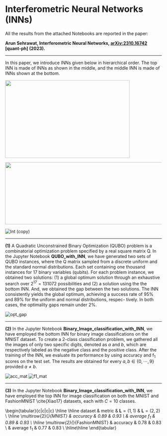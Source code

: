 # Interferometric Neural Networks (INNs)

All the results from the attached Notebooks are reported in the paper: 

__Arun Sehrawat, Interferometric Neural Networks, [arXiv:2310.16742](https://arxiv.org/abs/2310.16742) [quant-ph] (2023).__

-----

In this paper, we introduce INNs given below in hierarchical order. The top INN is made of INNs as shown in the middle, and the middle INN is made of INNs shown at the bottom.

<img src="https://github.com/ArunSehrawat/Interferometric-Neural-Networks/assets/99533657/37f68450-fa8b-4896-9d4a-d3b71e24b347" width="400" height="250">

${}$

<img src="https://github.com/ArunSehrawat/Interferometric-Neural-Networks/assets/99533657/19d2f69b-8ea9-4cb1-aa5e-c7b7f333ed89" width="700" height="200">

${}$

![Int (copy)](https://github.com/ArunSehrawat/Interferometric-Neural-Networks/assets/99533657/7eb82607-150b-48be-a5b7-50f4d9155b14)

-----

**(1)** A Quadratic Unconstrained Binary Optimization (QUBO) problem is a combinatorial optimization problem specified by a real square matrix Q. 
In the Jupyter Notebook __QUBO_with_INN__, we have generated two sets of QUBO instances, where the Q matrix sampled from a discrete uniform and the standard normal distributions.
Each set containing one thousand instances for 17  binary variables (qubits). 
For each problem instance, we obtained two solutions: (1) a global optimum solution through an exhaustive search over $2^{17}=131072$ possibilities and (2) a solution using the the bottom INN.
And, we obtained the gap between the two solutions. The INN consistently yields the global optimum, achieving a success rate of 95% and 89% for the uniform and normal distributions, respec-
tively. In both cases, the optimality gaps remain under 2%.

![opt_gap](https://github.com/ArunSehrawat/Interferometric-Neural-Networks/assets/99533657/3d1240e7-0281-4639-adbf-5cfca0a8f6f9)

-----

**(2)** In the Jupyter Notebook __Binary_Image_classification_with_INN__, we have employed the bottom INN for binary image classifications on the MNIST dataset. To create a 2-class classification problem, we gathered all the images of only two specific digits, denoted as $a$ and $b$, which are respectively labeled as the negative class and the positive class. After the training of the INN, we evaluate its performance by using
accuracy and $\text{f}_1$ scores on the test set. The results are obtained for every $a,b\in\{0,\cdots,9\}$ provided $a\neq b$.

![acc_mat](https://github.com/ArunSehrawat/Interferometric-Neural-Networks/assets/99533657/7e13bd3e-c535-46e0-a676-b8d485ad66b8)
![f1_mat](https://github.com/ArunSehrawat/Interferometric-Neural-Networks/assets/99533657/9e56aefc-6eda-4b27-b801-e54324b8bee7)

-----

**(3)** In the Jupyter Notebook __Binary_Image_classification_with_INN__, we have employed the top INN for image classification on both the MNIST and FashionMNIST \cite{Xiao17} datasets, each with $C=10$ classes.

\begin{tabular}{c|c|c|c}
	\hline \hline
		dataset     & metric & $\textbf{L}=(1,1)$ & $\textbf{L}=(2,2)$ \\ \hline
	\multirow{2}{*}{MNIST} & accuracy        & 0.89 & 0.93 \\ 
	                 & average $\text{f}_1$  & 0.89 & 0.93 \\ \hline
	\multirow{2}{*}{FashionMNIST} & accuracy & 0.78 & 0.83 \\ 
	                 & average $\text{f}_1$  & 0.77 & 0.83 \\ \hline\hline
\end{tabular}
